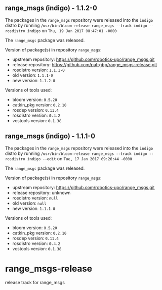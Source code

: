 ## range_msgs (indigo) - 1.1.2-0

The packages in the `range_msgs` repository were released into the `indigo` distro by running `/usr/bin/bloom-release range_msgs --track indigo --rosdistro indigo` on `Thu, 19 Jan 2017 08:47:01 -0000`

The `range_msgs` package was released.

Version of package(s) in repository `range_msgs`:
- upstream repository: https://github.com/robotics-upo/range_msgs.git
- release repository: https://github.com/pal-gbp/range_msgs-release.git
- rosdistro version: `1.1.1-0`
- old version: `1.1.1-0`
- new version: `1.1.2-0`

Versions of tools used:
- bloom version: `0.5.20`
- catkin_pkg version: `0.2.10`
- rosdep version: `0.11.4`
- rosdistro version: `0.4.2`
- vcstools version: `0.1.38`


## range_msgs (indigo) - 1.1.1-0

The packages in the `range_msgs` repository were released into the `indigo` distro by running `/usr/bin/bloom-release range_msgs --track indigo --rosdistro indigo --edit` on `Tue, 17 Jan 2017 09:26:44 -0000`

The `range_msgs` package was released.

Version of package(s) in repository `range_msgs`:
- upstream repository: https://github.com/robotics-upo/range_msgs.git
- release repository: unknown
- rosdistro version: `null`
- old version: `null`
- new version: `1.1.1-0`

Versions of tools used:
- bloom version: `0.5.20`
- catkin_pkg version: `0.2.10`
- rosdep version: `0.11.4`
- rosdistro version: `0.4.2`
- vcstools version: `0.1.38`


# range_msgs-release
release track for range_msgs
